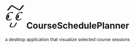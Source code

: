 # ![logo](showlogo.png) CourseSchedulePlanner
a desktop application that visualize selected course sessions
